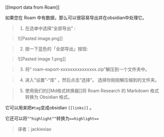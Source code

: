 [[Import data from Roam]]

如果您在 Roam 中有数据，那么可以很容易导出并在obsidian中处理它。

> 1. 在选单中选择“全部导出” :

> ![[Pasted image.png]]

> 2. 按一下蓝色的「全部导出」按钮:

> ![[Pasted image 1.png]]


> 3. 将“ roam-export-xxxxxxxxxxxxxxx.zip”解压到一个文件夹中。


> 4. 进入“设置”-“库” ，然后点击“选择”。
> 选择你刚刚解压缩到的文件夹。


> 5. 使用我们的[[Md格式转换器]]将 Roam Research 的 Markdown 格式转换为 Obsidian 格式。

它可以用来把`#tag`变成obsidian `[[links]]` 。

它还可以将`^^highlight^^`转换为`==highlight==`

> 译者：jackiexiao